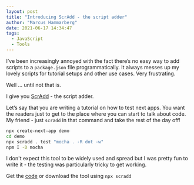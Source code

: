```yaml
---
layout: post
title: "Introducing ScrAdd - the script adder"
author: "Marcus Hammarberg"
date: 2021-06-17 14:34:47
tags:
  - JavaScript
  - Tools
---
```


I’ve been increasingly annoyed with the fact there’s no easy way to add scripts to a `package.json` file programmatically. It always messes up my lovely scripts for tutorial setups and other use cases. Very frustrating.

Well … until not that is.

I give you [ScrAdd](https://www.npmjs.com/package/scradd) - the script adder.

Let’s say that you are writing a tutorial on how to test next apps. You want the readers just to get to the place where you can start to talk about code. My friend - just `scradd` in that command and take the rest of the day off!

```bash
npx create-next-app demo
cd demo
npx scradd . test "mocha . -R dot -w"
npm I -D mocha
```

I don't expect this tool to be widely used and spread but I was pretty fun to write it - the testing was particularly tricky to get working.

Get the [code](https://github.com/marcusoftnet/scradd) or download the tool using `npx scradd`
